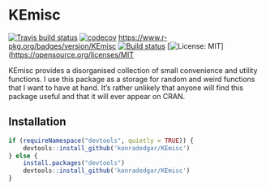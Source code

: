 <!-- README.md is generated from README.Rmd. Please edit that file -->

# KEmisc

[![Travis build
status](https://travis-ci.org/konradedgar/KEmisc.svg?branch=master)](https://travis-ci.org/konradedgar/KEmisc)
[![codecov](https://codecov.io/gh/konradedgar/KEmisc/branch/master/graph/badge.svg)](https://codecov.io/gh/konradedgar/KEmisc)
<https://www.r-pkg.org/badges/version/KEmisc> [![Build
status](https://ci.appveyor.com/api/projects/status/dfhwb7tplpk46mbw?svg=true)](https://ci.appveyor.com/project/konradedgar/kemisc)
\[![License:
MIT](https://img.shields.io/badge/License-MIT-yellow.svg)\](<https://opensource.org/licenses/MIT>

KEmisc provides a disorganised collection of small convenience and
utility functions. I use this package as a storage for random and weird
functions that I want to have at hand. It’s rather unlikely that anyone
will find this package useful and that it will ever appear on CRAN.

## Installation

``` r
if (requireNamespace("devtools", quietly = TRUE)) {
    devtools::install_github('konradedgar/KEmisc')
} else {
    install.packages("devtools")
    devtools::install_github('konradedgar/KEmisc')
}
```

